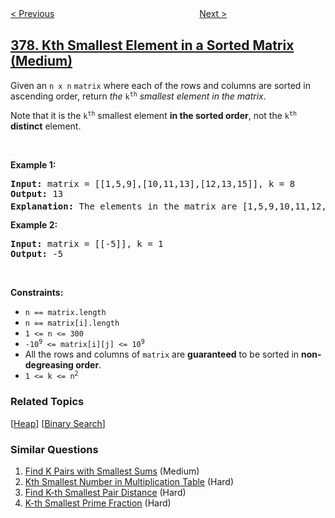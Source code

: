 <!--|This file generated by command(leetcode description); DO NOT EDIT.    |-->
<!--+----------------------------------------------------------------------+-->
<!--|@author    openset <openset.wang@gmail.com>                           |-->
<!--|@link      https://github.com/openset                                 |-->
<!--|@home      https://github.com/openset/leetcode                        |-->
<!--+----------------------------------------------------------------------+-->

[< Previous](../combination-sum-iv "Combination Sum IV")
　　　　　　　　　　　　　　　　
[Next >](../design-phone-directory "Design Phone Directory")

## [378. Kth Smallest Element in a Sorted Matrix (Medium)](https://leetcode.com/problems/kth-smallest-element-in-a-sorted-matrix "有序矩阵中第 K 小的元素")

<p>Given an <code>n x n</code> <code>matrix</code> where each of the rows and columns are sorted in ascending order, return <em>the</em> <code>k<sup>th</sup></code> <em>smallest element in the matrix</em>.</p>

<p>Note that it is the <code>k<sup>th</sup></code> smallest element <strong>in the sorted order</strong>, not the <code>k<sup>th</sup></code> <strong>distinct</strong> element.</p>

<p>&nbsp;</p>
<p><strong>Example 1:</strong></p>

<pre>
<strong>Input:</strong> matrix = [[1,5,9],[10,11,13],[12,13,15]], k = 8
<strong>Output:</strong> 13
<strong>Explanation:</strong> The elements in the matrix are [1,5,9,10,11,12,13,<u><strong>13</strong></u>,15], and the 8<sup>th</sup> smallest number is 13
</pre>

<p><strong>Example 2:</strong></p>

<pre>
<strong>Input:</strong> matrix = [[-5]], k = 1
<strong>Output:</strong> -5
</pre>

<p>&nbsp;</p>
<p><strong>Constraints:</strong></p>

<ul>
	<li><code>n == matrix.length</code></li>
	<li><code>n == matrix[i].length</code></li>
	<li><code>1 &lt;= n &lt;= 300</code></li>
	<li><code>-10<sup>9</sup> &lt;= matrix[i][j] &lt;= 10<sup>9</sup></code></li>
	<li>All the rows and columns of <code>matrix</code> are <strong>guaranteed</strong> to be sorted in <strong>non-degreasing order</strong>.</li>
	<li><code>1 &lt;= k &lt;= n<sup>2</sup></code></li>
</ul>

### Related Topics
  [[Heap](../../tag/heap/README.md)]
  [[Binary Search](../../tag/binary-search/README.md)]

### Similar Questions
  1. [Find K Pairs with Smallest Sums](../find-k-pairs-with-smallest-sums) (Medium)
  1. [Kth Smallest Number in Multiplication Table](../kth-smallest-number-in-multiplication-table) (Hard)
  1. [Find K-th Smallest Pair Distance](../find-k-th-smallest-pair-distance) (Hard)
  1. [K-th Smallest Prime Fraction](../k-th-smallest-prime-fraction) (Hard)
